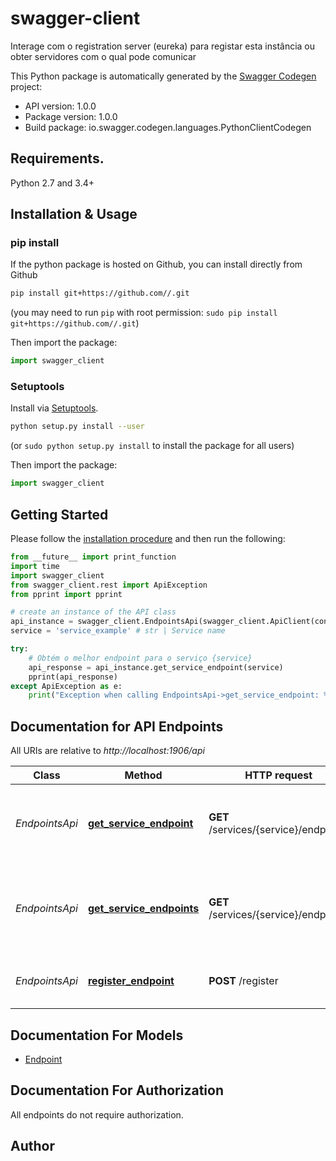 # swagger-client
Interage com o registration server (eureka) para registar esta instância ou obter servidores com o qual pode comunicar

This Python package is automatically generated by the [Swagger Codegen](https://github.com/swagger-api/swagger-codegen) project:

- API version: 1.0.0
- Package version: 1.0.0
- Build package: io.swagger.codegen.languages.PythonClientCodegen

## Requirements.

Python 2.7 and 3.4+

## Installation & Usage
### pip install

If the python package is hosted on Github, you can install directly from Github

```sh
pip install git+https://github.com//.git
```
(you may need to run `pip` with root permission: `sudo pip install git+https://github.com//.git`)

Then import the package:
```python
import swagger_client 
```

### Setuptools

Install via [Setuptools](http://pypi.python.org/pypi/setuptools).

```sh
python setup.py install --user
```
(or `sudo python setup.py install` to install the package for all users)

Then import the package:
```python
import swagger_client
```

## Getting Started

Please follow the [installation procedure](#installation--usage) and then run the following:

```python
from __future__ import print_function
import time
import swagger_client
from swagger_client.rest import ApiException
from pprint import pprint

# create an instance of the API class
api_instance = swagger_client.EndpointsApi(swagger_client.ApiClient(configuration))
service = 'service_example' # str | Service name

try:
    # Obtém o melhor endpoint para o serviço {service}
    api_response = api_instance.get_service_endpoint(service)
    pprint(api_response)
except ApiException as e:
    print("Exception when calling EndpointsApi->get_service_endpoint: %s\n" % e)

```

## Documentation for API Endpoints

All URIs are relative to *http://localhost:1906/api*

Class | Method | HTTP request | Description
------------ | ------------- | ------------- | -------------
*EndpointsApi* | [**get_service_endpoint**](docs/EndpointsApi.md#get_service_endpoint) | **GET** /services/{service}/endpoint | Obtém o melhor endpoint para o serviço {service}
*EndpointsApi* | [**get_service_endpoints**](docs/EndpointsApi.md#get_service_endpoints) | **GET** /services/{service}/endpoints | Obtém todos os endpoints registados em nome do serviço {service}
*EndpointsApi* | [**register_endpoint**](docs/EndpointsApi.md#register_endpoint) | **POST** /register | Regista o endpoint no servidor eureka


## Documentation For Models

 - [Endpoint](docs/Endpoint.md)


## Documentation For Authorization

 All endpoints do not require authorization.


## Author



